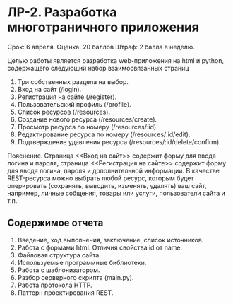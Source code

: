 # ЛР-2. Разработка многотраничного приложения

Срок: 6 апреля.
Оценка: 20 баллов
Штраф: 2 балла в неделю.

Целью работы является разработка web-приложения на html и python, содержащего следующий набор взаимосвязанных страниц

1. Три собственных раздела на выбор.
2. Вход на сайт (/login).
3. Регистрация на сайте (/register).
4. Пользовательский профиль (/profile).
5. Список ресурсов (/resources).
6. Создание нового ресурса (/resources/create).
7. Просмотр ресурса по номеру (/resources/:id).
8. Редактирование ресурса по номеру (/resources/:id/edit).
9. Подтверждение удавления ресурса (/resources/:id/delete/confirm).

Пояснение. Страница <<Вход на сайт>> содержит форму для ввода логина и пароля, страница <<Регистрация на сайте>> содержит форму для ввода логина, пароля и дополнительной информации. В качестве REST-ресурса можно выбрать любой ресурс, которым будет оперировать (сохранять, выводить, изменять, удалять) ваш сайт, например, личные собщения, товары или услуги, пользователи сайта и т.п.

## Содержимое отчета

1. Введение, ход выполнения, заключение, список источников.
2. Работа с формами html. Отличия свойства id от name.
3. Файловая структура сайта.
4. Используемые программные библиотеки.
5. Работа с шаблонизатором.
6. Разбор серверного скрипта (main.py).
7. Работа протокола HTTP.
8. Паттерн проектирования REST.